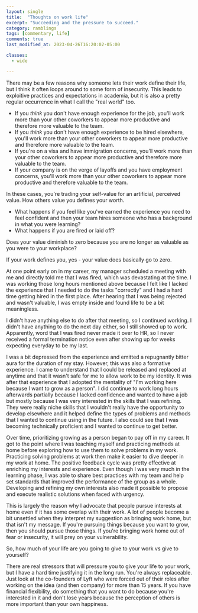 ```yaml
---
layout: single
title:  "Thoughts on work life"
excerpt: "Succeeding and the pressure to succeed."
category: ramblings
tags: [commentary, life]
comments: true
last_modified_at: 2023-04-26T16:20:02-05:00

classes:
  - wide

---
```


There may be a few reasons why someone lets their work define their life, but I think it often loops around to some form of insecurity. This leads to exploitive practices and expectations in academia, but it is also a pretty regular occurrence in what I call the "real world" too. 

* If you *think* you don't have enough experience for the job, you'll work more than your other coworkers to appear more productive and therefore more valuable to the team.
* If you *think* you don't have enough experience to be hired elsewhere, you'll work more than your other coworkers to appear more productive and therefore more valuable to the team.
* If you're on a visa and have immigration concerns, you'll work more than your other coworkers to appear more productive and therefore more valuable to the team. 
* If your company is on the verge of layoffs and you have employment concerns, you'll work more than your other coworkers to appear more productive and therefore valuable to the team.

In these cases, you're trading your self-value for an artificial, perceived value. How others value you defines your worth.

* What happens if you feel like you've earned the experience you need to feel confident and then your team hires someone who has a background in what you were learning?
* What happens if you are fired or laid off?

Does your value diminish to zero because you are no longer as valuable as you were to your workplace?

If your work defines you, yes - your value does basically go to zero.

At one point early on in my career, my manager scheduled a meeting with me and directly told me that I was fired, which was devastating at the time. I was working those long hours mentioned above because I felt like I lacked the experience that I needed to do the tasks "correctly" and I had a hard time getting hired in the first place. After hearing that I was being rejected and wasn't valuable, I was empty inside and found life to be a bit meaningless.

I didn't have anything else to do after that meeting, so I continued working. I didn't have anything to do the next day either, so I still showed up to work. Apparently, word that I was fired never made it over to HR, so I never received a formal termination notice even after showing up for weeks expecting everyday to be my last.

I was a bit depressed from the experience and emitted a repugnantly bitter aura for the duration of my stay. However, this was also a formative experience. I came to understand that I could be released and replaced at anytime and that it wasn't safe for me to allow work to be my identity. It was after that experience that I adopted the mentality of "I'm working here because I want to grow as a person". I did continue to work long hours afterwards partially because I lacked confidence and wanted to have a job but mostly because I was very interested in the skills that I was refining. They were really niche skills that I wouldn't really have the opportunity to develop elsewhere and it helped define the types of problems and methods that I wanted to continue using in the future. I also could see that I was becoming technically proficient and I wanted to continue to get better.

Over time, prioritizing growing as a person began to pay off in my career. It got to the point where I was teaching myself and practicing methods at home before exploring how to use them to solve problems in my work. Practicing solving problems at work then make it easier to dive deeper in my work at home. The positive feedback cycle was pretty effective at enriching my interests and experience. Even though I was very much in the learning phase, I was able to share best practices with my team and help set standards that improved the performance of the group as a whole. Developing and refining my own interests also made it possible to propose and execute realistic solutions when faced with urgency.

This is largely the reason why I advocate that people pursue interests at home even if it has some overlap with their work. A lot of people become a bit unsettled when they interpret my suggestion as bringing work home, but that isn't my message. If you're pursuing things because you want to grow, then you should pursue those things. If you're bringing work home out of fear or insecurity, it will prey on your vulnerability.

So, how much of your life are you going to give to your work vs give to yourself?

There are real stressors that will pressure you to give your life to your work, but I have a hard time justifying it in the long run. You're always replaceable. Just look at the co-founders of Lyft who were forced out of their roles after working on the idea (and then company) for more than 15 years. If you have financial flexibility, do something that you want to do because you're interested in it and don't lose years because the perception of others is more important than your own happiness.